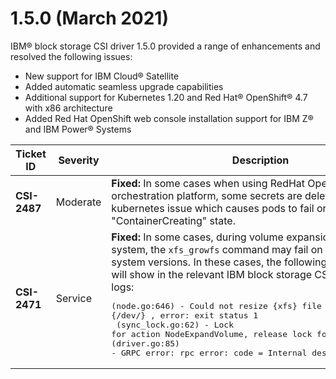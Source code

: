 # 1.5.0 (March 2021)

IBM® block storage CSI driver 1.5.0 provided a range of enhancements and resolved the following issues:

-   New support for IBM Cloud® Satellite
-   Added automatic seamless upgrade capabilities
-   Additional support for Kubernetes 1.20 and Red Hat® OpenShift® 4.7 with x86 architecture
-   Added Red Hat OpenShift web console installation support for IBM Z® and IBM Power® Systems

|Ticket ID|Severity|Description|
|---------|--------|-----------|
|**CSI-2487**|Moderate|**Fixed:** In some cases when using RedHat OpenShift or K8S orchestration platform, some secrets are deleted due to kubernetes issue which causes pods to fail or stuck in "ContainerCreating" state.|
|**CSI-2471**|Service|**Fixed:** In some cases, during volume expansion of an XFS file system, the `xfs_growfs` command may fail on some operating system versions. In these cases, the following log messages will show in the relevant IBM block storage CSI driver node logs:<br /><pre>(node.go:646) - Could not resize {xfs} file system of {/dev/<device>} , error: exit status 1<br /> (sync_lock.go:62) - Lock for action NodeExpandVolume, release lock for volume<br />(driver.go:85) - GRPC error: rpc error: code = Internal desc = exit status 1</pre>|



